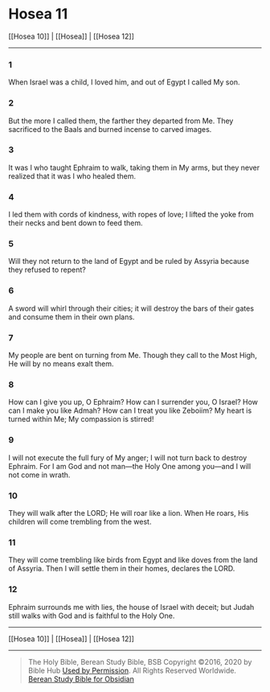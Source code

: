 # Hosea 11

[[Hosea 10]] | [[Hosea]] | [[Hosea 12]]

---

### 1
When Israel was a child, I loved him, and out of Egypt I called My son.

### 2
But the more I called them, the farther they departed from Me. They sacrificed to the Baals and burned incense to carved images.

### 3
It was I who taught Ephraim to walk, taking them in My arms, but they never realized that it was I who healed them.

### 4
I led them with cords of kindness, with ropes of love; I lifted the yoke from their necks and bent down to feed them.

### 5
Will they not return to the land of Egypt and be ruled by Assyria because they refused to repent?

### 6
A sword will whirl through their cities; it will destroy the bars of their gates and consume them in their own plans.

### 7
My people are bent on turning from Me. Though they call to the Most High, He will by no means exalt them.

### 8
How can I give you up, O Ephraim? How can I surrender you, O Israel? How can I make you like Admah? How can I treat you like Zeboiim? My heart is turned within Me; My compassion is stirred!

### 9
I will not execute the full fury of My anger; I will not turn back to destroy Ephraim. For I am God and not man—the Holy One among you—and I will not come in wrath.

### 10
They will walk after the LORD; He will roar like a lion. When He roars, His children will come trembling from the west.

### 11
They will come trembling like birds from Egypt and like doves from the land of Assyria. Then I will settle them in their homes, declares the LORD.

### 12
Ephraim surrounds me with lies, the house of Israel with deceit; but Judah still walks with God and is faithful to the Holy One.

---

[[Hosea 10]] | [[Hosea]] | [[Hosea 12]]

---

> The Holy Bible, Berean Study Bible, BSB
> Copyright &copy;2016, 2020 by Bible Hub
> [Used by Permission](https://berean.bible/terms.htm). All Rights Reserved Worldwide.
> [Berean Study Bible for Obsidian](https://github.com/gapmiss/berean-study-bible-for-obsidian)

